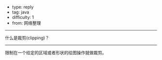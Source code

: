 - type: reply
- tag: java
- difficulty:  1
- from: 网络整理

--------

什么是裁剪(clipping)？

---------

限制在一个给定的区域或者形状的绘图操作就做裁剪。

